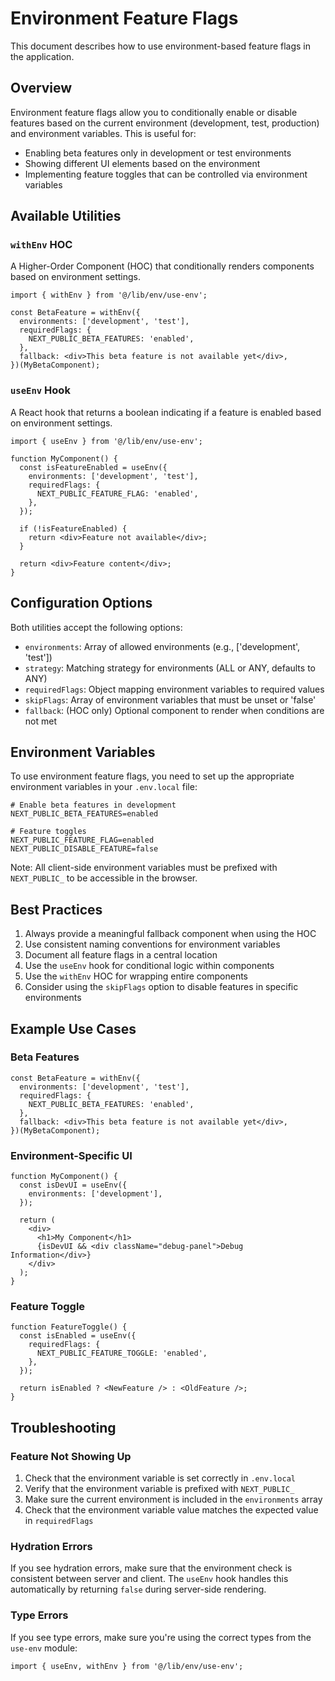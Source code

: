 # Environment Feature Flags

This document describes how to use environment-based feature flags in the application.

## Overview

Environment feature flags allow you to conditionally enable or disable features based on the current environment (development, test, production) and environment variables. This is useful for:

- Enabling beta features only in development or test environments
- Showing different UI elements based on the environment
- Implementing feature toggles that can be controlled via environment variables

## Available Utilities

### `withEnv` HOC

A Higher-Order Component (HOC) that conditionally renders components based on environment settings.

```tsx
import { withEnv } from '@/lib/env/use-env';

const BetaFeature = withEnv({
  environments: ['development', 'test'],
  requiredFlags: {
    NEXT_PUBLIC_BETA_FEATURES: 'enabled',
  },
  fallback: <div>This beta feature is not available yet</div>,
})(MyBetaComponent);
```

### `useEnv` Hook

A React hook that returns a boolean indicating if a feature is enabled based on environment settings.

```tsx
import { useEnv } from '@/lib/env/use-env';

function MyComponent() {
  const isFeatureEnabled = useEnv({
    environments: ['development', 'test'],
    requiredFlags: {
      NEXT_PUBLIC_FEATURE_FLAG: 'enabled',
    },
  });

  if (!isFeatureEnabled) {
    return <div>Feature not available</div>;
  }

  return <div>Feature content</div>;
}
```

## Configuration Options

Both utilities accept the following options:

- `environments`: Array of allowed environments (e.g., ['development', 'test'])
- `strategy`: Matching strategy for environments (ALL or ANY, defaults to ANY)
- `requiredFlags`: Object mapping environment variables to required values
- `skipFlags`: Array of environment variables that must be unset or 'false'
- `fallback`: (HOC only) Optional component to render when conditions are not met

## Environment Variables

To use environment feature flags, you need to set up the appropriate environment variables in your `.env.local` file:

```
# Enable beta features in development
NEXT_PUBLIC_BETA_FEATURES=enabled

# Feature toggles
NEXT_PUBLIC_FEATURE_FLAG=enabled
NEXT_PUBLIC_DISABLE_FEATURE=false
```

Note: All client-side environment variables must be prefixed with `NEXT_PUBLIC_` to be accessible in the browser.

## Best Practices

1. Always provide a meaningful fallback component when using the HOC
2. Use consistent naming conventions for environment variables
3. Document all feature flags in a central location
4. Use the `useEnv` hook for conditional logic within components
5. Use the `withEnv` HOC for wrapping entire components
6. Consider using the `skipFlags` option to disable features in specific environments

## Example Use Cases

### Beta Features

```tsx
const BetaFeature = withEnv({
  environments: ['development', 'test'],
  requiredFlags: {
    NEXT_PUBLIC_BETA_FEATURES: 'enabled',
  },
  fallback: <div>This beta feature is not available yet</div>,
})(MyBetaComponent);
```

### Environment-Specific UI

```tsx
function MyComponent() {
  const isDevUI = useEnv({
    environments: ['development'],
  });

  return (
    <div>
      <h1>My Component</h1>
      {isDevUI && <div className="debug-panel">Debug Information</div>}
    </div>
  );
}
```

### Feature Toggle

```tsx
function FeatureToggle() {
  const isEnabled = useEnv({
    requiredFlags: {
      NEXT_PUBLIC_FEATURE_TOGGLE: 'enabled',
    },
  });

  return isEnabled ? <NewFeature /> : <OldFeature />;
}
```

## Troubleshooting

### Feature Not Showing Up

1. Check that the environment variable is set correctly in `.env.local`
2. Verify that the environment variable is prefixed with `NEXT_PUBLIC_`
3. Make sure the current environment is included in the `environments` array
4. Check that the environment variable value matches the expected value in `requiredFlags`

### Hydration Errors

If you see hydration errors, make sure that the environment check is consistent between server and client. The `useEnv` hook handles this automatically by returning `false` during server-side rendering.

### Type Errors

If you see type errors, make sure you're using the correct types from the `use-env` module:

```tsx
import { useEnv, withEnv } from '@/lib/env/use-env';
```
